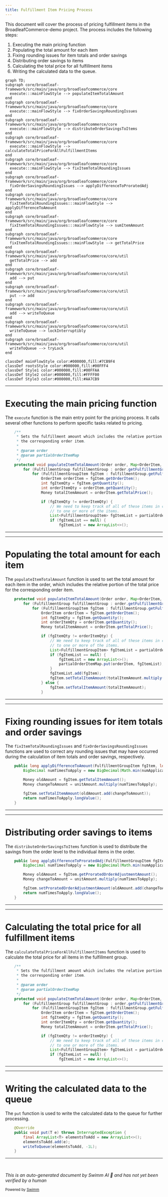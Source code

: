```yaml
---
title: Fulfillment Item Pricing Process
---
```

This document will cover the process of pricing fulfillment items in the BroadleafCommerce-demo project. The process includes the following steps:

1. Executing the main pricing function
2. Populating the total amount for each item
3. Fixing rounding issues for item totals and order savings
4. Distributing order savings to items
5. Calculating the total price for all fulfillment items
6. Writing the calculated data to the queue.

```mermaid
graph TD;
subgraph core/broadleaf-framework/src/main/java/org/broadleafcommerce/core
  execute:::mainFlowStyle --> populateItemTotalAmount
end
subgraph core/broadleaf-framework/src/main/java/org/broadleafcommerce/core
  execute:::mainFlowStyle --> fixOrderSavingsRoundingIssues
end
subgraph core/broadleaf-framework/src/main/java/org/broadleafcommerce/core
  execute:::mainFlowStyle --> distributeOrderSavingsToItems
end
subgraph core/broadleaf-framework/src/main/java/org/broadleafcommerce/core
  execute:::mainFlowStyle --> calculateTotalPriceForAllFulfillmentItems
end
subgraph core/broadleaf-framework/src/main/java/org/broadleafcommerce/core
  execute:::mainFlowStyle --> fixItemTotalRoundingIssues
end
subgraph core/broadleaf-framework/src/main/java/org/broadleafcommerce/core
  fixOrderSavingsRoundingIssues --> applyDifferenceToProratedAdj
end
subgraph core/broadleaf-framework/src/main/java/org/broadleafcommerce/core
  fixItemTotalRoundingIssues:::mainFlowStyle --> applyDifferenceToAmount
end
subgraph core/broadleaf-framework/src/main/java/org/broadleafcommerce/core
  fixItemTotalRoundingIssues:::mainFlowStyle --> sumItemAmount
end
subgraph core/broadleaf-framework/src/main/java/org/broadleafcommerce/core
  fixItemTotalRoundingIssues:::mainFlowStyle --> getTotalPrice
end
subgraph core/broadleaf-framework/src/main/java/org/broadleafcommerce/core/util
  getTotalPrice --> add
end
subgraph core/broadleaf-framework/src/main/java/org/broadleafcommerce/core/util
  add --> put
end
subgraph core/broadleaf-framework/src/main/java/org/broadleafcommerce/core/util
  put --> add
end
subgraph core/broadleaf-framework/src/main/java/org/broadleafcommerce/core/util
  add --> writeToQueue
end
subgraph core/broadleaf-framework/src/main/java/org/broadleafcommerce/core/util
  writeToQueue --> lockInterruptibly
end
subgraph core/broadleaf-framework/src/main/java/org/broadleafcommerce/core/util
  writeToQueue --> tryLock
end

classDef mainFlowStyle color:#000000,fill:#7CB9F4
classDef rootsStyle color:#000000,fill:#00FFF4
classDef Style1 color:#000000,fill:#00FFAA
classDef Style2 color:#000000,fill:#FFFF00
classDef Style3 color:#000000,fill:#AA7CB9
```

<SwmSnippet path="/core/broadleaf-framework/src/main/java/org/broadleafcommerce/core/pricing/service/workflow/FulfillmentItemPricingActivity.java" line="104">

---

# Executing the main pricing function

The `execute` function is the main entry point for the pricing process. It calls several other functions to perform specific tasks related to pricing.

```java
    /**
     * Sets the fulfillment amount which includes the relative portion of the total price for 
     * the corresponding order item.
     * 
     * @param order
     * @param partialOrderItemMap
     */
    protected void populateItemTotalAmount(Order order, Map<OrderItem, List<FulfillmentGroupItem>> partialOrderItemMap) {
        for (FulfillmentGroup fulfillmentGroup : order.getFulfillmentGroups()) {
            for (FulfillmentGroupItem fgItem : fulfillmentGroup.getFulfillmentGroupItems()) {
                OrderItem orderItem = fgItem.getOrderItem();
                int fgItemQty = fgItem.getQuantity();
                int orderItemQty = orderItem.getQuantity();
                Money totalItemAmount = orderItem.getTotalPrice();

                if (fgItemQty != orderItemQty) {
                    // We need to keep track of all of these items in case we need to distribute a remainder 
                    // to one or more of the items.
                    List<FulfillmentGroupItem> fgItemList = partialOrderItemMap.get(orderItem);
                    if (fgItemList == null) {
                        fgItemList = new ArrayList<>();
```

---

</SwmSnippet>

<SwmSnippet path="/core/broadleaf-framework/src/main/java/org/broadleafcommerce/core/pricing/service/workflow/FulfillmentItemPricingActivity.java" line="111">

---

# Populating the total amount for each item

The `populateItemTotalAmount` function is used to set the total amount for each item in the order, which includes the relative portion of the total price for the corresponding order item.

```java
    protected void populateItemTotalAmount(Order order, Map<OrderItem, List<FulfillmentGroupItem>> partialOrderItemMap) {
        for (FulfillmentGroup fulfillmentGroup : order.getFulfillmentGroups()) {
            for (FulfillmentGroupItem fgItem : fulfillmentGroup.getFulfillmentGroupItems()) {
                OrderItem orderItem = fgItem.getOrderItem();
                int fgItemQty = fgItem.getQuantity();
                int orderItemQty = orderItem.getQuantity();
                Money totalItemAmount = orderItem.getTotalPrice();

                if (fgItemQty != orderItemQty) {
                    // We need to keep track of all of these items in case we need to distribute a remainder 
                    // to one or more of the items.
                    List<FulfillmentGroupItem> fgItemList = partialOrderItemMap.get(orderItem);
                    if (fgItemList == null) {
                        fgItemList = new ArrayList<>();
                        partialOrderItemMap.put(orderItem, fgItemList);
                    }
                    fgItemList.add(fgItem);
                    fgItem.setTotalItemAmount(totalItemAmount.multiply(fgItemQty).divide(orderItemQty));
                } else {
                    fgItem.setTotalItemAmount(totalItemAmount);
                }
```

---

</SwmSnippet>

<SwmSnippet path="/core/broadleaf-framework/src/main/java/org/broadleafcommerce/core/pricing/service/workflow/FulfillmentItemPricingActivity.java" line="295">

---

# Fixing rounding issues for item totals and order savings

The `fixItemTotalRoundingIssues` and `fixOrderSavingsRoundingIssues` functions are used to correct any rounding issues that may have occurred during the calculation of item totals and order savings, respectively.

```java
    public long applyDifferenceToAmount(FulfillmentGroupItem fgItem, long numApplicationsNeeded, Money unitAmount) {
        BigDecimal numTimesToApply = new BigDecimal(Math.min(numApplicationsNeeded, fgItem.getQuantity()));

        Money oldAmount = fgItem.getTotalItemAmount();
        Money changeToAmount = unitAmount.multiply(numTimesToApply);

        fgItem.setTotalItemAmount(oldAmount.add(changeToAmount));
        return numTimesToApply.longValue();
    }
```

---

</SwmSnippet>

<SwmSnippet path="/core/broadleaf-framework/src/main/java/org/broadleafcommerce/core/pricing/service/workflow/FulfillmentItemPricingActivity.java" line="305">

---

# Distributing order savings to items

The `distributeOrderSavingsToItems` function is used to distribute the savings from the order level to the individual items in the order.

```java
    public long applyDifferenceToProratedAdj(FulfillmentGroupItem fgItem, long numApplicationsNeeded, Money unitAmount) {
        BigDecimal numTimesToApply = new BigDecimal(Math.min(numApplicationsNeeded, fgItem.getQuantity()));

        Money oldAmount = fgItem.getProratedOrderAdjustmentAmount();
        Money changeToAmount = unitAmount.multiply(numTimesToApply);

        fgItem.setProratedOrderAdjustmentAmount(oldAmount.add(changeToAmount));
        return numTimesToApply.longValue();
    }
```

---

</SwmSnippet>

<SwmSnippet path="/core/broadleaf-framework/src/main/java/org/broadleafcommerce/core/pricing/service/workflow/FulfillmentItemPricingActivity.java" line="104">

---

# Calculating the total price for all fulfillment items

The `calculateTotalPriceForAllFulfillmentItems` function is used to calculate the total price for all items in the fulfillment group.

```java
    /**
     * Sets the fulfillment amount which includes the relative portion of the total price for 
     * the corresponding order item.
     * 
     * @param order
     * @param partialOrderItemMap
     */
    protected void populateItemTotalAmount(Order order, Map<OrderItem, List<FulfillmentGroupItem>> partialOrderItemMap) {
        for (FulfillmentGroup fulfillmentGroup : order.getFulfillmentGroups()) {
            for (FulfillmentGroupItem fgItem : fulfillmentGroup.getFulfillmentGroupItems()) {
                OrderItem orderItem = fgItem.getOrderItem();
                int fgItemQty = fgItem.getQuantity();
                int orderItemQty = orderItem.getQuantity();
                Money totalItemAmount = orderItem.getTotalPrice();

                if (fgItemQty != orderItemQty) {
                    // We need to keep track of all of these items in case we need to distribute a remainder 
                    // to one or more of the items.
                    List<FulfillmentGroupItem> fgItemList = partialOrderItemMap.get(orderItem);
                    if (fgItemList == null) {
                        fgItemList = new ArrayList<>();
```

---

</SwmSnippet>

<SwmSnippet path="/core/broadleaf-framework/src/main/java/org/broadleafcommerce/core/util/queue/ZookeeperDistributedQueue.java" line="393">

---

# Writing the calculated data to the queue

The `put` function is used to write the calculated data to the queue for further processing.

```java
    @Override
    public void put(T e) throws InterruptedException {
        final ArrayList<T> elementsToAdd = new ArrayList<>();
        elementsToAdd.add(e);
        writeToQueue(elementsToAdd, -1L);
    }
```

---

</SwmSnippet>

&nbsp;

*This is an auto-generated document by Swimm AI 🌊 and has not yet been verified by a human*

<SwmMeta version="3.0.0" repo-id="Z2l0aHViJTNBJTNBQnJvYWRsZWFmQ29tbWVyY2UtZGVtbyUzQSUzQWdpbGFkbmF2b3Q=" repo-name="BroadleafCommerce-demo" doc-type="flows"><sup>Powered by [Swimm](/)</sup></SwmMeta>
